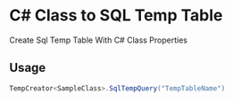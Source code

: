 # C# Class to SQL Temp Table
Create Sql Temp Table With C# Class Properties

## Usage

```C#
TempCreator<SampleClass>.SqlTempQuery("TempTableName")
```
